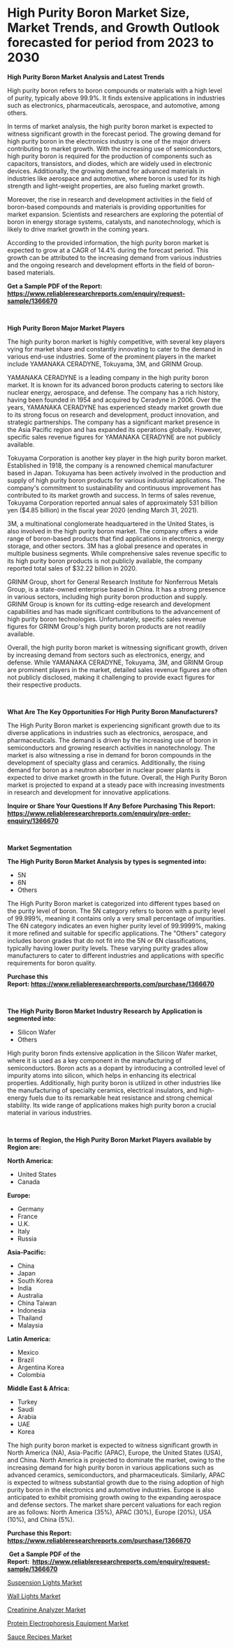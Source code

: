 <p><h1>High Purity Boron Market Size, Market Trends, and Growth Outlook forecasted for period from 2023 to 2030</h1></p><p><strong>High Purity Boron Market Analysis and Latest Trends</strong></p>
<p><p>High purity boron refers to boron compounds or materials with a high level of purity, typically above 99.9%. It finds extensive applications in industries such as electronics, pharmaceuticals, aerospace, and automotive, among others.</p><p>In terms of market analysis, the high purity boron market is expected to witness significant growth in the forecast period. The growing demand for high purity boron in the electronics industry is one of the major drivers contributing to market growth. With the increasing use of semiconductors, high purity boron is required for the production of components such as capacitors, transistors, and diodes, which are widely used in electronic devices. Additionally, the growing demand for advanced materials in industries like aerospace and automotive, where boron is used for its high strength and light-weight properties, are also fueling market growth.</p><p>Moreover, the rise in research and development activities in the field of boron-based compounds and materials is providing opportunities for market expansion. Scientists and researchers are exploring the potential of boron in energy storage systems, catalysts, and nanotechnology, which is likely to drive market growth in the coming years.</p><p>According to the provided information, the high purity boron market is expected to grow at a CAGR of 14.4% during the forecast period. This growth can be attributed to the increasing demand from various industries and the ongoing research and development efforts in the field of boron-based materials.</p></p>
<p><strong>Get a Sample PDF of the Report:&nbsp; <a href="https://www.reliableresearchreports.com/enquiry/request-sample/1366670">https://www.reliableresearchreports.com/enquiry/request-sample/1366670</a></strong></p>
<p>&nbsp;</p>
<p><strong>High Purity Boron Major Market Players</strong></p>
<p><p>The high purity boron market is highly competitive, with several key players vying for market share and constantly innovating to cater to the demand in various end-use industries. Some of the prominent players in the market include YAMANAKA CERADYNE, Tokuyama, 3M, and GRINM Group.</p><p>YAMANAKA CERADYNE is a leading company in the high purity boron market. It is known for its advanced boron products catering to sectors like nuclear energy, aerospace, and defense. The company has a rich history, having been founded in 1954 and acquired by Ceradyne in 2006. Over the years, YAMANAKA CERADYNE has experienced steady market growth due to its strong focus on research and development, product innovation, and strategic partnerships. The company has a significant market presence in the Asia Pacific region and has expanded its operations globally. However, specific sales revenue figures for YAMANAKA CERADYNE are not publicly available.</p><p>Tokuyama Corporation is another key player in the high purity boron market. Established in 1918, the company is a renowned chemical manufacturer based in Japan. Tokuyama has been actively involved in the production and supply of high purity boron products for various industrial applications. The company's commitment to sustainability and continuous improvement has contributed to its market growth and success. In terms of sales revenue, Tokuyama Corporation reported annual sales of approximately 531 billion yen ($4.85 billion) in the fiscal year 2020 (ending March 31, 2021).</p><p>3M, a multinational conglomerate headquartered in the United States, is also involved in the high purity boron market. The company offers a wide range of boron-based products that find applications in electronics, energy storage, and other sectors. 3M has a global presence and operates in multiple business segments. While comprehensive sales revenue specific to its high purity boron products is not publicly available, the company reported total sales of $32.22 billion in 2020.</p><p>GRINM Group, short for General Research Institute for Nonferrous Metals Group, is a state-owned enterprise based in China. It has a strong presence in various sectors, including high purity boron production and supply. GRINM Group is known for its cutting-edge research and development capabilities and has made significant contributions to the advancement of high purity boron technologies. Unfortunately, specific sales revenue figures for GRINM Group's high purity boron products are not readily available.</p><p>Overall, the high purity boron market is witnessing significant growth, driven by increasing demand from sectors such as electronics, energy, and defense. While YAMANAKA CERADYNE, Tokuyama, 3M, and GRINM Group are prominent players in the market, detailed sales revenue figures are often not publicly disclosed, making it challenging to provide exact figures for their respective products.</p></p>
<p>&nbsp;</p>
<p><strong>What Are The Key Opportunities For High Purity Boron Manufacturers?</strong></p>
<p><p>The High Purity Boron market is experiencing significant growth due to its diverse applications in industries such as electronics, aerospace, and pharmaceuticals. The demand is driven by the increasing use of boron in semiconductors and growing research activities in nanotechnology. The market is also witnessing a rise in demand for boron compounds in the development of specialty glass and ceramics. Additionally, the rising demand for boron as a neutron absorber in nuclear power plants is expected to drive market growth in the future. Overall, the High Purity Boron market is projected to expand at a steady pace with increasing investments in research and development for innovative applications.</p></p>
<p><strong>Inquire or Share Your Questions If Any Before Purchasing This Report: <a href="https://www.reliableresearchreports.com/enquiry/pre-order-enquiry/1366670">https://www.reliableresearchreports.com/enquiry/pre-order-enquiry/1366670</a></strong></p>
<p>&nbsp;</p>
<p><strong>Market Segmentation</strong></p>
<p><strong>The High Purity Boron Market Analysis by types is segmented into:</strong></p>
<p><ul><li>5N</li><li>6N</li><li>Others</li></ul></p>
<p><p>The High Purity Boron market is categorized into different types based on the purity level of boron. The 5N category refers to boron with a purity level of 99.999%, meaning it contains only a very small percentage of impurities. The 6N category indicates an even higher purity level of 99.9999%, making it more refined and suitable for specific applications. The "Others" category includes boron grades that do not fit into the 5N or 6N classifications, typically having lower purity levels. These varying purity grades allow manufacturers to cater to different industries and applications with specific requirements for boron quality.</p></p>
<p><strong>Purchase this Report:&nbsp;<a href="https://www.reliableresearchreports.com/purchase/1366670">https://www.reliableresearchreports.com/purchase/1366670</a></strong></p>
<p>&nbsp;</p>
<p><strong>The High Purity Boron Market Industry Research by Application is segmented into:</strong></p>
<p><ul><li>Silicon Wafer</li><li>Others</li></ul></p>
<p><p>High purity boron finds extensive application in the Silicon Wafer market, where it is used as a key component in the manufacturing of semiconductors. Boron acts as a dopant by introducing a controlled level of impurity atoms into silicon, which helps in enhancing its electrical properties. Additionally, high purity boron is utilized in other industries like the manufacturing of specialty ceramics, electrical insulators, and high-energy fuels due to its remarkable heat resistance and strong chemical stability. Its wide range of applications makes high purity boron a crucial material in various industries.</p></p>
<p>&nbsp;</p>
<p><strong>In terms of Region, the High Purity Boron Market Players available by Region are:</strong></p>
<p>
    <p> <strong> North America: </strong>
        <ul>
            <li>United States</li>
            <li>Canada</li>
        </ul>
        </p> 
    <p> <strong> Europe: </strong>
        <ul>
            <li>Germany</li>
            <li>France</li>
            <li>U.K.</li>
            <li>Italy</li>
            <li>Russia</li>
        </ul>
        </p> 
    <p> <strong> Asia-Pacific: </strong>
        <ul>
            <li>China</li>
            <li>Japan</li>
            <li>South Korea</li>
            <li>India</li>
            <li>Australia</li>
            <li>China Taiwan</li>
            <li>Indonesia</li>
            <li>Thailand</li>
            <li>Malaysia</li>
        </ul>
        </p> 
    <p> <strong> Latin America: </strong>
        <ul>
            <li>Mexico</li>
            <li>Brazil</li>
            <li>Argentina Korea</li>
            <li>Colombia</li>
        </ul>
        </p> 
    <p> <strong> Middle East & Africa: </strong>
        <ul>
            <li>Turkey</li>
            <li>Saudi</li>
            <li>Arabia</li>
            <li>UAE</li>
            <li>Korea</li>
        </ul>
    </p>
    </p>
<p><p>The high purity boron market is expected to witness significant growth in North America (NA), Asia-Pacific (APAC), Europe, the United States (USA), and China. North America is projected to dominate the market, owing to the increasing demand for high purity boron in various applications such as advanced ceramics, semiconductors, and pharmaceuticals. Similarly, APAC is expected to witness substantial growth due to the rising adoption of high purity boron in the electronics and automotive industries. Europe is also anticipated to exhibit promising growth owing to the expanding aerospace and defense sectors. The market share percent valuations for each region are as follows: North America (35%), APAC (30%), Europe (20%), USA (10%), and China (5%).</p></p>
<p><strong>Purchase this Report: <a href="https://www.reliableresearchreports.com/purchase/1366670">https://www.reliableresearchreports.com/purchase/1366670</a></strong></p>
<p>&nbsp;<strong>Get a Sample PDF of the Report:&nbsp;&nbsp;<a href="https://www.reliableresearchreports.com/enquiry/request-sample/1366670">https://www.reliableresearchreports.com/enquiry/request-sample/1366670</a></strong></p>
<p><strong></strong></p>
<p><p><a href="https://www.linkedin.com/pulse/suspension-lights-market-challenges-opportunities-growth-g6oye/">Suspension Lights Market</a></p><p><a href="https://www.linkedin.com/pulse/wall-lights-market-research-report-provides-thorough-industry-1o37e/">Wall Lights Market</a></p><p><a href="https://medium.com/@anndavis1924/creatinine-analyzer-market-size-cagr-trends-2024-2030-4780c79908fc">Creatinine Analyzer Market</a></p><p><a href="https://medium.com/@tammyfreeman2022/protein-electrophoresis-equipment-market-size-cagr-trends-2024-2030-c17ab3b2c44e">Protein Electrophoresis Equipment Market</a></p><p><a href="https://www.linkedin.com/pulse/sauce-recipes-market-size-share-global-analysis-report-2023-isebc/">Sauce Recipes Market</a></p></p>